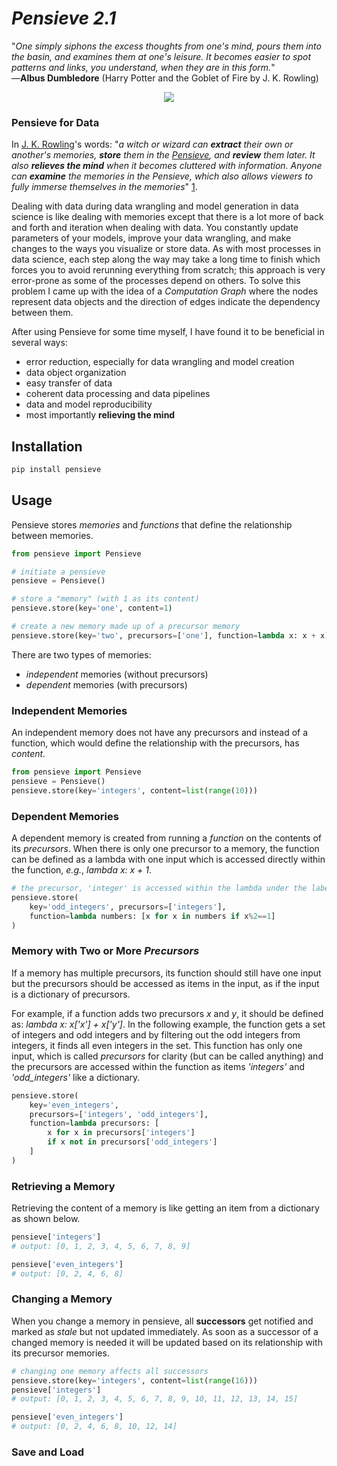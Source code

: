 # *Pensieve 2.1*

"*One simply siphons the excess thoughts from one's mind, pours them into the basin, and examines them at one's leisure. It becomes easier to spot patterns and links, you understand, when they are in this form.*"</br>
&mdash;**Albus Dumbledore** (Harry Potter and the Goblet of Fire by J. K. Rowling)

<p align="center">
  <img src="https://raw.githubusercontent.com/idin/pensieve/master/pictures/pensieve_600.jpg"/>
</p>

### Pensieve for Data

In [J. K. Rowling](https://en.wikipedia.org/wiki/J._K._Rowling)'s words: 
"*a witch or wizard can **extract** their own or another's memories, **store** them in the [Pensieve](https://en.wikipedia.org/wiki/Magical_objects_in_Harry_Potter#Pensieve), 
and **review** them later. It also **relieves the mind** when it becomes cluttered with information. 
Anyone can **examine** the memories in the Pensieve, which also allows viewers to fully immerse 
themselves in the memories*" [1](https://en.wikipedia.org/wiki/Magical_objects_in_Harry_Potter#Pensieve). 

Dealing with data during data wrangling and model generation in data science is like dealing with memories 
except that there is a lot more of back and forth and iteration when dealing with data. 
You constantly update parameters of your models, improve your data wrangling, 
and make changes to the ways you visualize or store data. 
As with most processes in data science, each step along the way may take a long time to finish
which forces you to avoid rerunning everything from scratch; this approach is very error-prone as some 
of the processes depend on others. To solve this problem I came up with the idea of a *Computation Graph* 
where the nodes represent data objects and the direction of edges indicate the dependency between them. 

After using Pensieve for some time myself, I have found it to be beneficial in several ways:
* error reduction, especially for data wrangling and model creation
* data object organization
* easy transfer of data
* coherent data processing and data pipelines
* data and model reproducibility
* most importantly **relieving the mind**


## Installation
```bash
pip install pensieve
```

## Usage
Pensieve stores *memories* and *functions* that define the relationship between memories.

```python
from pensieve import Pensieve

# initiate a pensieve
pensieve = Pensieve()

# store a "memory" (with 1 as its content) 
pensieve.store(key='one', content=1)

# create a new memory made up of a precursor memory
pensieve.store(key='two', precursors=['one'], function=lambda x: x + x)
```

There are two types of memories:
- *independent* memories (without precursors)
- *dependent* memories (with precursors)

### Independent Memories
An independent memory does not have any precursors and instead of a function, 
which would define the relationship with the precursors, has *content*.

```python
from pensieve import Pensieve
pensieve = Pensieve()
pensieve.store(key='integers', content=list(range(10)))
```

### Dependent Memories
A dependent memory is created from running a *function* on the contents of 
its *precursors*. When there is only one precursor to a memory, the function can be
defined as a lambda with one input which is accessed directly within the function, 
*e.g.*, *lambda x: x + 1*.

```python
# the precursor, 'integer' is accessed within the lambda under the label: numbers
pensieve.store(
    key='odd_integers', precursors=['integers'],
    function=lambda numbers: [x for x in numbers if x%2==1]
)
```

### Memory with Two or More *Precursors*
If a memory has multiple precursors, its function should still have one input but 
the precursors should be accessed as items in the input, as if the input is a dictionary
of precursors.

For example, if a function adds two precursors *x* and *y*, it should be defined as:
*lambda x: x['x'] + x['y']*. In the following example, the function gets a set of integers and 
odd integers and by filtering out the odd integers from integers, it finds all even integers
in the set. This function has only one input, which is called *precursors* for clarity 
(but can be called anything) and the precursors are accessed within the function as 
items *'integers'* and *'odd_integers'* like a dictionary.

```python
pensieve.store(
    key='even_integers', 
    precursors=['integers', 'odd_integers'],
    function=lambda precursors: [
        x for x in precursors['integers'] 
        if x not in precursors['odd_integers']
    ]
)
```


### Retrieving a Memory
Retrieving the content of a memory is like getting an item from a dictionary as shown below.

```python
pensieve['integers']
# output: [0, 1, 2, 3, 4, 5, 6, 7, 8, 9]

pensieve['even_integers']
# output: [0, 2, 4, 6, 8]

```


### Changing a Memory
When you change a memory in pensieve, all **successors** get notified and marked as *stale* but not updated immediately.
As soon as a successor of a changed memory is needed it will be updated based on its relationship with its 
precursor memories.

```python
# changing one memory affects all successors
pensieve.store(key='integers', content=list(range(16)))
pensieve['integers']
# output: [0, 1, 2, 3, 4, 5, 6, 7, 8, 9, 10, 11, 12, 13, 14, 15]

pensieve['even_integers']
# output: [0, 2, 4, 6, 8, 10, 12, 14]
```

### Save and Load
